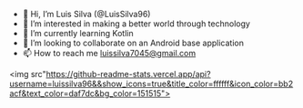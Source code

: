 - 👋 Hi, I’m Luis Silva (@LuisSilva96)
- 👀 I’m interested in making a better world through technology
- 🌱 I’m currently learning Kotlin
- 💞️ I’m looking to collaborate on an Android base application 
- 📫 How to reach me luissilva7045@gmail.com

<!---
LuisSilva96/LuisSilva96 is a ✨ special ✨ repository because its `README.md` (this file) appears on your GitHub profile.
You can click the Preview link to take a look at your changes.
--->

<img src"https://github-readme-stats.vercel.app/api?username=luissilva96&&show_icons=true&title_color=ffffff&icon_color=bb2acf&text_color=daf7dc&bg_color=151515">
